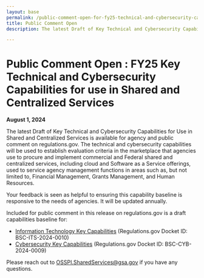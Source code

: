 ```yaml
---
layout: base
permalink: /public-comment-open-for-fy25-technical-and-cybersecurity-capabilities-for-shared-services/
title: Public Comment Open
description: The latest Draft of Key Technical and Cybersecurity Capabilities for Use in Shared and Centralized Services is available for agency and public comment on regulations.gov.

---
```


<div id="main-content">
    <div class="grid-container padding-bottom-5 padding-top-5">
        <h1>
            Public Comment Open : FY25 Key Technical and Cybersecurity Capabilities for use in Shared and Centralized Services
        </h1>
        <p><b>August 1, 2024</b></p>
        <p>The latest Draft of Key Technical and Cybersecurity Capabilities for Use in Shared and Centralized Services is available for agency and public comment on regulations.gov.  The technical and cybersecurity capabilities will be used to establish evaluation criteria in the marketplace that agencies use to procure and implement commercial and Federal shared and centralized services, including cloud and Software as a Service offerings, used to service agency management functions in areas such as, but not limited to, Financial Management, Grants Management, and Human Resources.  </p>
        <p>Your feedback is seen as helpful to ensuring this capability baseline is responsive to the needs of agencies.  It will be updated annually.</p>
        <p>
        Included for public comment in this release on regulations.gov is a draft capabilities baseline for:
        </p>
        <ul>
            <li><a href="http://regulations.gov/docket/BSC-ITS-2024-0010" title="Information Technology Key Capabilities" target="_blank">Information Technology Key Capabilities</a> (Regulations.gov Docket ID: BSC-ITS-2024-0010)</li>
            <li><a href="http://regulations.gov/docket/BSC-CYB-2024-0009" title="Cybersecurity Key Capabilities" target="_blank">Cybersecurity Key Capabilities</a> (Regulations.gov Docket ID: BSC-CYB-2024-0009)</li>
        </ul>
        <p>Please reach out to <a href="mailto: OSSPI.SharedServices@gsa.gov">OSSPI.SharedServices@gsa.gov</a> if you have any questions.</p>
    </div>
</div>

